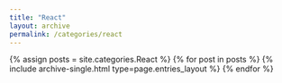 ```yaml
---
title: "React"
layout: archive
permalink: /categories/react
---
```



{% assign posts = site.categories.React %}
{% for post in posts %} {% include archive-single.html type=page.entries_layout %} {% endfor %}